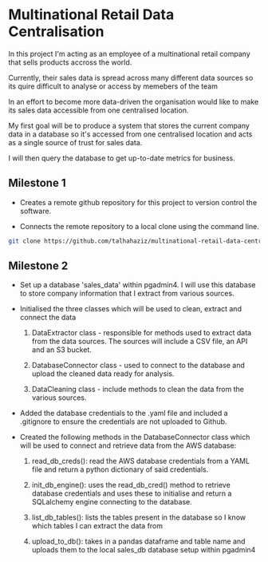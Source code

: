 # Multinational Retail Data Centralisation

In this project I'm acting as an employee of a multinational retail company that sells products accross the world.

Currently, their sales data is spread across many different data sources so its quire difficult to analyse or access by memebers of the team 

In an effort to become more data-driven the organisation would like to make its sales data accessible from one centralised location.

My first goal will be to produce a system that stores the current company data in a database so it's accessed from one centralised location and acts as a single source of trust for sales data. 

I will then query the database to get up-to-date metrics for business. 

## Milestone 1 

- Creates a remote github repository for this project to version control the software.

- Connects the remote repository to a local clone using the command line.

```bash
git clone https://github.com/talhahaziz/multinational-retail-data-centralisation
```

## Milestone 2

- Set up a database 'sales_data' within pgadmin4. I will use this database to store company information that I extract from various sources. 

- Initialised the three classes which will be used to clean, extract and connect the data

    1. DataExtractor class - responsible for methods used to extract data from the data sources. The sources will include a  CSV file, an API and an S3 bucket.

    1. DatabaseConnector class - used to connect to the database and upload the cleaned data ready for analysis.

    1. DataCleaning class - include methods to clean the data from the various sources. 

- Added the database credentials to the .yaml file and included a .gitignore to ensure the credentials are not uploaded to Github.

- Created the following methods in the DatabaseConnector class which will be used to connect and retrieve data from the AWS database:

    1. read_db_creds(): read the AWS database credentials from a YAML file and return a python dictionary of said credentials. 

    1. init_db_engine(): uses the read_db_cred() method to retrieve database credentials and uses these to initialise and return a SQLalchemy engine connecting to the database.

    1. list_db_tables(): lists the tables present in the database so I know which tables I can extract the data from

    1. upload_to_db(): takes in a pandas dataframe and table name and uploads them to the local sales_db database setup within pgadmin4
